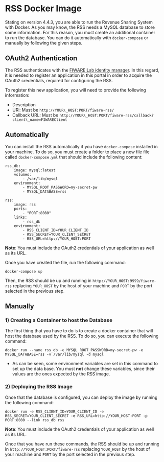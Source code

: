 # RSS Docker Image

Stating on version 4.4.3, you are able to run the Revenue Sharing System with Docker. As you may know, the RSS needs a MySQL database to store some information. For this reason, you must create an additional container to run the database. You can do it automatically with `docker-compose` or manually by following the given steps.

## OAuth2 Authentication

The RSS authenticates with the [FIWARE Lab identity manager](https://account.lab.fiware.org). In this regard, it is needed to register an application in this portal in order to acquire the OAuth2 credentials, required for configuring the RSS.

To register this new application, you will need to provide the following information:

* Description
* URl: Must be `http://YOUR\_HOST:PORT/fiware-rss/`
* Callback URL: Must be `http://YOUR\_HOST:PORT/fiware-rss/callback?client\_name=FIWAREClient`

## Automatically

You can install the RSS automatically if you have `docker-compose` installed in your machine. To do so, you must create a folder to place a new file file called `docker-compose.yml` that should include the following content:

```
rss_db:
    image: mysql:latest
    volumes:
        - /var/lib/mysql
    environment:
        - MYSQL_ROOT_PASSWORD=my-secret-pw
        - MYSQL_DATABASE=rss

rss:
    image: rss
    ports:
        - "PORT:8080"
    links:
        - rss_db
    environment:
        - RSS_CLIENT_ID=YOUR_CLIENT_ID
        - RSS_SECRET=YOUR_CLIENT_SECRET
        - RSS_URL=http://YOUR_HOST:PORT
```

**Note**: You must include the OAuth2 credentials of your application as well as its URL.

Once you have created the file, run the following command:

```
docker-compose up
```

Then, the RSS should be up and running in `http://YOUR_HOST:9999/fiware-rss` replacing `YOUR_HOST` by the host of your machine and `PORT` by the port selected in the previous step. 

## Manually

### 1) Creating a Container to host the Database

The first thing that you have to do is to create a docker container that will host the database used by the RSS. To do so, you can execute the following command:

```
docker run --name rss_db -e MYSQL_ROOT_PASSWORD=my-secret-pw -e MYSQL_DATABASE=rss -v /var/lib/mysql -d mysql
```

* As can be seen, some environment variables are set in this command to set up the data base. You must **not** change these variables, since their values are the ones expected by the RSS image.

### 2) Deploying the RSS Image

Once that the database is configured, you can deploy the image by running the following command:

```
docker run -e RSS_CLIENT_ID=YOUR_CLIENT_ID -e RSS_SECRET=YOUR_CLIENT_SECRET -e RSS_URL=http://YOUR_HOST:PORT -p PORT:8080 --link rss_db rss
```

**Note**: You must include the OAuth2 credentials of your application as well as its URL.

Once that you have run these commands, the RSS should be up and running in `http://YOUR_HOST:PORT/fiware-rss` replacing `YOUR_HOST` by the host of your machine and `PORT` by the port selected in the previous step. 
